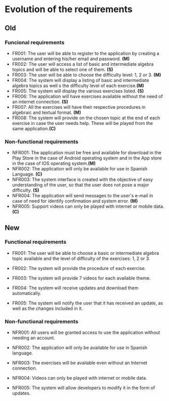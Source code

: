 # Evolution of the requirements
## Old
### Funcional requirements  
- FR001: The user will be able to register to the application by creating a username and entering his/her email and password. **(M)**
- FR002: The user will access a list of basic and intermediate algebra topics and will be able to select one of them. **(S)**
- FR003: The user will be able to choose the difficulty level: 1, 2 or 3. **(M)**
- FR004: The system will display a listing of basic and intermediate algebra topics as well s the difficulty level of each exercise.**(M)**  
- FR005: The system will display the various exercises listed. **(S)**
- FR006: The application will have exercises available without the need of an internet connection. **(S)**
- FR007: All the exercises will have their respective procedures in algebraic and textual format. **(M)**
- FR008: The system will provide on the chosen topic at the end of each exercise in case the user needs help. These will be played from the same application.**(C)**
### Non-functional requirements
- NFR001: The application must be free and available for download in the Play Store in the case of Android operating system and in the App store in the case of IOS operating system.**(M)**
- NFR002: The application will only be available for use in Spanish Language. **(C)**
- NFR003: The system interface is created with the objective of easy understanding of the user, so that the user does not pose a major difficulty. **(S)**
- NFR004: The application will send messages to the user's e-mail in case of need for identify confirmation and system error. **(M)**
- NFR005: Support videos can only be played with internet or mobile data. **(C)**

## New
### Functional requirements
- FR001: The user will be able to choose a basic or intermediate algebra topic available and the level of difficulty of the exercises: 1, 2 or 3.

- FR002: The system will provide the procedure of each exercise. 
- FR003: The system will provide 7 videos for each available theme. 
- FR004: The system will receive updates and download them automatically. 
- FR005: The system will notify the user that it has received an update, as well as the changes included in it.
### Non-functional requirements
- NFR001: All users will be granted access to use the application without needing an account. 

- NFR002: The application will only be available for use in Spanish language. 
- NFR003: The exercises will be available even without an Internet connection. 
- NFR004: Videos can only be played with internet or mobile data. 
- NFR005: The system will allow developers to modify it in the form of updates. 

